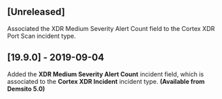 ## [Unreleased]
Associated the XDR Medium Severity Alert Count field to the Cortex XDR Port Scan incident type.

## [19.9.0] - 2019-09-04
Added the **XDR Medium Severity Alert Count** incident field, which is associated to the **Cortex XDR Incident** incident type. **(Available from Demsito 5.0)**
